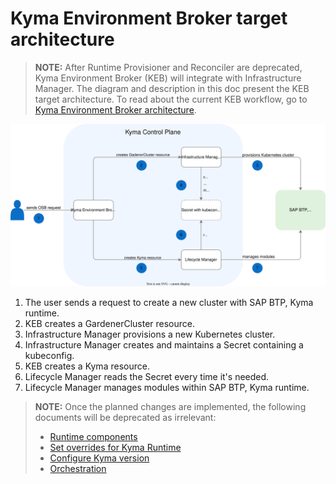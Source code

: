 # Kyma Environment Broker target architecture

> **NOTE:** After Runtime Provisioner and Reconciler are deprecated, Kyma Environment Broker (KEB) will integrate with Infrastructure Manager. The diagram and description in this doc present the KEB target architecture. To read about the current KEB workflow, go to [Kyma Environment Broker architecture](01-10-architecture.md).

![KEB target architecture](../assets/target-keb-arch.svg)

1. The user sends a request to create a new cluster with SAP BTP, Kyma runtime.
2. KEB creates a GardenerCluster resource.
3. Infrastructure Manager provisions a new Kubernetes cluster.
4. Infrastructure Manager creates and maintains a Secret containing a kubeconfig.
5. KEB creates a Kyma resource.
6. Lifecycle Manager reads the Secret every time it's needed.
7. Lifecycle Manager manages modules within SAP BTP, Kyma runtime.

> **NOTE:** Once the planned changes are implemented, the following documents will be deprecated as irrelevant:
> - [Runtime components](../contributor/02-10-runtime-components.md)
> - [Set overrides for Kyma Runtime](../contributor/02-20-runtime-overrides.md)
> - [Configure Kyma version](../contributor/02-30-kyma-versions.md)
> - [Orchestration](../contributor/02-50-orchestration.md)
